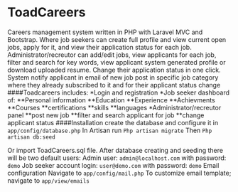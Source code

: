 # ToadCareers
Careers management system written in PHP with Laravel MVC and Bootstrap. Where job seekers can create full profile and view current open jobs, apply for it, and view their application status for each job.
Administrator/recreutor can add/edit jobs, view applicants for each job, filter and search for key words, view applicant system generated profile or download uploaded resume. Change their application status in one click.
System notify applicant in email of new job post in specific job category where they already subscribed to it and for their applicant status change
####Toadcareers includes:
*Login and registration
*Job seeker dashboard of:
**Personal information
**Education
**Experience
**Achievments
**Courses
**certifications
**skills
**languages
*Administrator/recreutor panel
**post new job
**filter and search applicant for job
**change applicant status
####Installation
create the database and configure it in `app/config/database.php`
In Artisan run
`Php artisan migrate`
Then
`Php artisan db:seed`

Or import ToadCareers.sql file.
After database creating and seeding there will be two default users:
Admin user: `admin@localhost.com` with password: `demo`
Job seeker account login: `user@demo.com` with password: `demo`
Email configuration
Navigate to `app/config/mail.php`
To customize email template; navigate to `app/view/emails`
